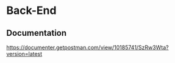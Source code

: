 # Back-End

## Documentation

https://documenter.getpostman.com/view/10185741/SzRw3Wta?version=latest
